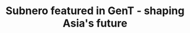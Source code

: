 ---
layout: post
category: news
title: Subnero featured in GenT - shaping Asia's future
external_url: https://generationt.asia/people/manu-ignatius
source : https://generationt.asia/
thumbnail: images/pulse-thumbnail-manu.jpg
---